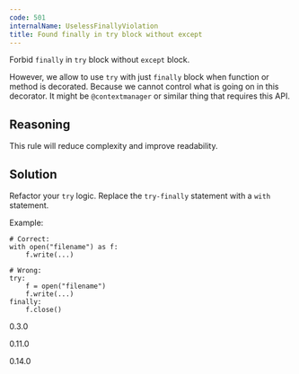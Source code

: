 ```yaml
---
code: 501
internalName: UselessFinallyViolation
title: Found finally in try block without except
---
```


Forbid `finally` in `try` block without `except` block.

However, we allow to use `try` with just `finally` block when function
or method is decorated. Because we cannot control what is going on in
this decorator. It might be `@contextmanager` or similar thing that
requires this API.

## Reasoning
This rule will reduce complexity and improve readability.

## Solution
Refactor your `try` logic. Replace the `try-finally` statement with
a `with` statement.

Example:

    # Correct:
    with open("filename") as f:
        f.write(...)
    
    # Wrong:
    try:
        f = open("filename")
        f.write(...)
    finally:
        f.close()

<div class="versionadded">

0.3.0

</div>

<div class="versionchanged">

0.11.0

</div>

<div class="versionchanged">

0.14.0

</div>